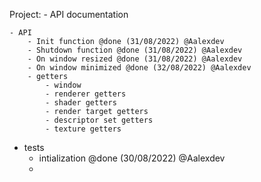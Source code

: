 Project:
	- API documentation
	
	- API
		- Init function @done (31/08/2022) @Aalexdev
		- Shutdown function @done (31/08/2022) @Aalexdev
		- On window resized @done (31/08/2022) @Aalexdev
		- On window minimized @done (32/08/2022) @Aalexdev
		- getters
			- window
			- renderer getters
			- shader getters
			- render target getters
			- descriptor set getters
			- texture getters
	
- tests
	- intialization @done (30/08/2022) @Aalexdev
	- 
